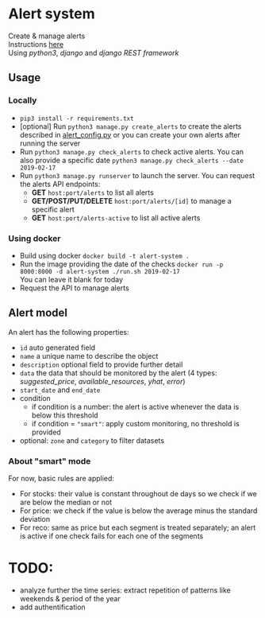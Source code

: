 # Alert system

Create & manage alerts <br>
Instructions [here](INSTRUCTIONS.md) <br>
Using *python3*, *django* and *django REST framework*

## Usage

### Locally

* `pip3 install -r requirements.txt`
* [optional] Run `python3 manage.py create_alerts` to create the alerts described 
in [alert_config.py](alerts/management/commands/alert_config.py) or you can create your own alerts after running the server <br>
* Run `python3 manage.py check_alerts` to check active alerts. 
You can also provide a specific date `python3 manage.py check_alerts --date 2019-02-17`
* Run `python3 manage.py runserver` to launch the server. You can request the alerts API endpoints:
  * **GET** `host:port/alerts` to list all alerts
  * **GET/POST/PUT/DELETE** `host:port/alerts/[id]` to manage a specific alert
  * **GET** `host:port/alerts-active` to list all active alerts

### Using docker

* Build using docker `docker build -t alert-system .`
* Run the image providing the date of the checks `docker run -p 8000:8000 -d alert-system ./run.sh 2019-02-17` <br>
You can leave it blank for today
* Request the API to manage alerts

## Alert model

An alert has the following properties:
* `id` auto generated field
* `name` a unique name to describe the object
* `description` optional field to provide further detail
* `data` the data that should be monitored by the alert (4 types: *suggested_price*, *available_resources*, *yhat*, *error*)
* `start_date` and `end_date`
* condition
  * if condition is a number: the alert is active whenever the data is below this threshold
  * if condition = `"smart"`: apply custom monitoring, no threshold is provided
* optional: `zone` and `category` to filter datasets

### About "smart" mode

For now, basic rules are applied:
* For stocks: their value is constant throughout de days so we check if we are below the median or not
* For price: we check if the value is below the average minus the standard deviation
* For reco: same as price but each segment is treated separately; an alert is active if one check fails for each one of the segments

# TODO:
* analyze further the time series: extract repetition of patterns like weekends & period of the year
* add authentification
